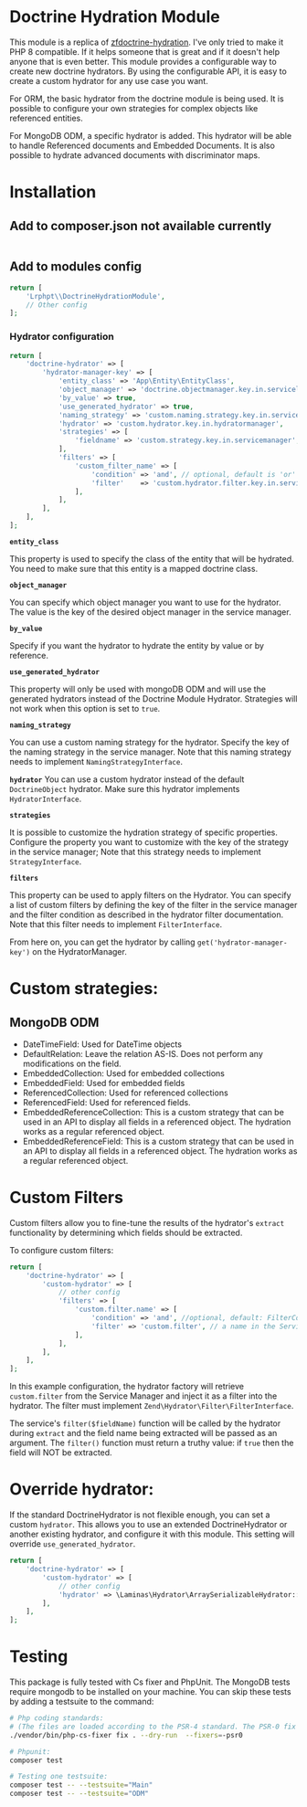 # Doctrine Hydration Module
This module is a replica of [zfdoctrine-hydration](https://github.com/phpro/zf-doctrine-hydration-module). I've only tried to make it PHP 8 compatible. If it helps someone that is great and if it doesn't help anyone that is even better.
This module provides a configurable way to create new doctrine hydrators.
By using the configurable API, it is easy to create a custom hydrator for any use case you want.

For ORM, the basic hydrator from the doctrine module is being used. It is possible to configure your own strategies for complex objects like referenced entities.

For MongoDB ODM, a specific hydrator is added. This hydrator will be able to handle Referenced documents and Embedded Documents.
It is also possible to hydrate advanced documents with discriminator maps.


# Installation

## Add to composer.json not available currently
```
```

## Add to modules config
```php
return [
    'Lrphpt\\DoctrineHydrationModule',
    // Other config
];
```

### Hydrator configuration
```php
return [
    'doctrine-hydrator' => [
        'hydrator-manager-key' => [
            'entity_class' => 'App\Entity\EntityClass',
            'object_manager' => 'doctrine.objectmanager.key.in.servicelocator',
            'by_value' => true,
            'use_generated_hydrator' => true,
            'naming_strategy' => 'custom.naming.strategy.key.in.servicemanager',
            'hydrator' => 'custom.hydrator.key.in.hydratormanager',
            'strategies' => [
                'fieldname' => 'custom.strategy.key.in.servicemanager',
            ],
            'filters' => [
                'custom_filter_name' => [
                    'condition' => 'and', // optional, default is 'or'
                    'filter'    => 'custom.hydrator.filter.key.in.servicemanager',
                ],
            ],
        ],
    ],
];
```

**`entity_class`**
 
This property is used to specify the class of the entity that will be hydrated. You need to make sure that this entity is a mapped doctrine class.

  
**`object_manager`**

You can specify which object manager you want to use for the hydrator. The value is the key of the desired object manager in the service manager.


**`by_value`**

Specify if you want the hydrator to hydrate the entity by value or by reference.


**`use_generated_hydrator`**

This property will only be used with mongoDB ODM and will use the generated hydrators instead of the Doctrine Module Hydrator.
Strategies will not work when this option is set to `true`.


**`naming_strategy`**

You can use a custom naming strategy for the hydrator. Specify the key of the naming strategy in the service manager.
Note that this naming strategy needs to implement `NamingStrategyInterface`.

**`hydrator`**
You can use a custom hydrator instead of the default `DoctrineObject` hydrator. 
Make sure this hydrator implements `HydratorInterface`. 


**`strategies`**

It is possible to customize the hydration strategy of specific properties. 
Configure the property you want to customize with the key of the strategy in the service manager;
Note that this strategy needs to implement `StrategyInterface`.


**`filters`**

This property can be used to apply filters on the Hydrator. 
You can specify a list of custom filters by defining the key of the filter in the service manager and the filter condition as described in the hydrator filter documentation.
Note that this filter needs to implement `FilterInterface`.


From here on, you can get the hydrator by calling `get('hydrator-manager-key')` on the HydratorManager.

# Custom strategies:

## MongoDB ODM

- DateTimeField: Used for DateTime objects
- DefaultRelation: Leave the relation AS-IS. Does not perform any modifications on the field.
- EmbeddedCollection: Used for embedded collections
- EmbeddedField: Used for embedded fields
- ReferencedCollection: Used for referenced collections
- ReferencedField: Used for referenced fields.
- EmbeddedReferenceCollection: This is a custom strategy that can be used in an API to display all fields in a referenced object. The hydration works as a regular referenced object.
- EmbeddedReferenceField: This is a custom strategy that can be used in an API to display all fields in a referenced object. The hydration works as a regular referenced object.

# Custom Filters

Custom filters allow you to fine-tune the results of the hydrator's `extract` functionality by determining which fields should be extracted. 

To configure custom filters:
```php
return [
    'doctrine-hydrator' => [
        'custom-hydrator' => [
            // other config
            'filters' => [
                'custom.filter.name' => [
                    'condition' => 'and', //optional, default: FilterComposite::CONDITION_OR,
                    'filter' => 'custom.filter', // a name in the Service Manager
                ],
            ],
        ],
    ],
];

```
In this example configuration, the hydrator factory will retrieve `custom.filter` from the Service Manager and inject it as a filter into the hydrator. The filter must implement `Zend\Hydrator\Filter\FilterInterface`. 

The service's `filter($fieldName)` function will be called by the hydrator during `extract` and the field name being extracted will be passed as an argument. The `filter()` function must return a truthy value: if `true` then the field will NOT be extracted.


# Override hydrator:

If the standard DoctrineHydrator is not flexible enough, you can set a custom `hydrator`. This allows you to use an extended DoctrineHydrator or another existing hydrator, and configure it with this module. This setting will override `use_generated_hydrator`.

```php
return [
    'doctrine-hydrator' => [
        'custom-hydrator' => [
            // other config
            'hydrator' => \Laminas\Hydrator\ArraySerializableHydrator::class
        ],
    ],
];
```

# Testing
This package is fully tested with Cs fixer and PhpUnit. The MongoDB tests require mongodb to be installed on your machine. You can skip these tests by adding a testsuite to the command:
```sh
# Php coding standards:
# (The files are loaded according to the PSR-4 standard. The PSR-0 fix will fail!)
./vendor/bin/php-cs-fixer fix . --dry-run  --fixers=-psr0

# Phpunit:
composer test

# Testing one testsuite:
composer test -- --testsuite="Main"
composer test -- --testsuite="ODM"
```
